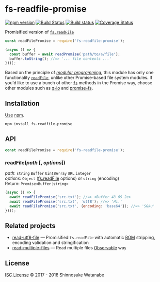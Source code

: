 # fs-readfile-promise

[![npm version](https://img.shields.io/npm/v/fs-readfile-promise.svg)](https://www.npmjs.com/package/fs-readfile-promise)
[![Build Status](https://travis-ci.org/shinnn/fs-readfile-promise.svg?branch=master)](https://travis-ci.org/shinnn/fs-readfile-promise)
[![Build status](https://ci.appveyor.com/api/projects/status/5sacvq0w9x7mwkwd?svg=true)](https://ci.appveyor.com/project/ShinnosukeWatanabe/fs-readfile-promise)
[![Coverage Status](https://img.shields.io/coveralls/shinnn/fs-readfile-promise.svg)](https://coveralls.io/github/shinnn/fs-readfile-promise?branch=master)

Promisified version of [`fs.readFile`][fs.readfile]

```javascript
const readFilePromise = require('fs-readfile-promise');

(async () => {
  const buffer = await readPromise('path/to/a/file');
  buffer.toString(); //=> '... file contents ...'
})();
```

Based on the principle of [*modular programming*](https://en.wikipedia.org/wiki/Modular_programming), this module has only one functionality [`readFile`][fs.readfile], unlike other Promise-based file system modules. If you'd like to use a bunch of other [`fs`](http://nodejs.org/api/fs.html) methods in the Promise way, choose other modules such as [q-io](https://github.com/kriskowal/q-io) and [promise-fs](https://github.com/octet-stream/promise-fs).

## Installation

[Use](https://docs.npmjs.com/cli/install) [npm](https://docs.npmjs.com/getting-started/what-is-npm).

```
npm install fs-readfile-promise
```

## API

```javascript
const readFilePromise = require('fs-readfile-promise');
```

### readFile(*path* [, *options*])

*path*: `string` `Buffer` `Uint8Array` `URL` `integer`  
*options*: `Object` ([fs.readFile] options) or `string` (encoding)  
Return: `Promise<Buffer|string>`

```javascript
(async () => {
  await readFilePromise('src.txt'); //=> <Buffer 48 69 2e>
  await readFilePromise('src.txt', 'utf8'); //=> 'Hi.'
  await readFilePromise('src.txt', {encoding: 'base64'}); //=> 'SGku'
})();
```

## Related projects

* [read-utf8-file](https://github.com/shinnn/read-utf8-file) — Promisified `fs.readFile` with automatic [BOM](https://unicode.org/faq/utf_bom.html) stripping, encoding validation and stringification
* [read-multiple-files](https://github.com/shinnn/read-multiple-files) — Read multiple files [Observable](https://github.com/tc39/proposal-observable) way

## License

[ISC License](./LICENSE) © 2017 - 2018 Shinnosuke Watanabe

[fs.readfile]: https://nodejs.org/api/fs.html#fs_fs_readfile_path_options_callback
